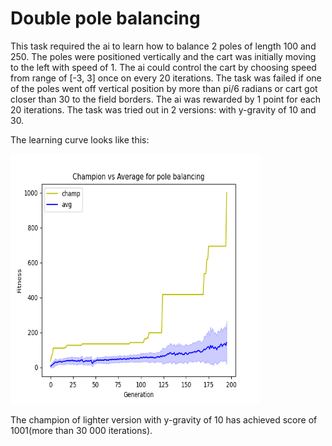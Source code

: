 # Double pole balancing
This task required the ai to learn how to balance 2 poles of length 100 and 250. The poles were positioned vertically and the cart was initially moving to the left with speed of 1. The ai could control the cart by choosing speed from range of [-3, 3] once on every 20 iterations. The task was failed if one of the poles went off vertical position by more than pi/6 radians or cart got closer than 30 to the field borders. The ai was rewarded by 1 point for each 20 iterations. The task was tried out in 2 versions: with y-gravity of 10 and 30.

The learning curve looks like this:

<img src="https://github.com/gekas145/NEAT/blob/main/plots/dpb_ver3.png" alt="drawing" width="400" height="400"/>

The champion of lighter version with y-gravity of 10 has achieved score of 1001(more than 30 000 iterations).

